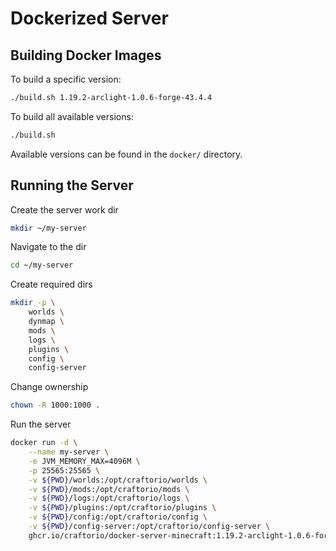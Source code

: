 # Dockerized Server

## Building Docker Images

To build a specific version:
```bash
./build.sh 1.19.2-arclight-1.0.6-forge-43.4.4
```

To build all available versions:
```bash
./build.sh
```

Available versions can be found in the `docker/` directory.

## Running the Server

Create the server work dir
```bash
mkdir ~/my-server
```

Navigate to the dir
```bash
cd ~/my-server
```

Create required dirs
```bash
mkdir -p \
    worlds \
    dynmap \
    mods \
    logs \
    plugins \
    config \
    config-server
```

Change ownership
```bash
chown -R 1000:1000 . 
```

Run the server
```bash
docker run -d \
    --name my-server \
    -e JVM_MEMORY_MAX=4096M \
    -p 25565:25565 \
    -v ${PWD}/worlds:/opt/craftorio/worlds \
    -v ${PWD}/mods:/opt/craftorio/mods \
    -v ${PWD}/logs:/opt/craftorio/logs \
    -v ${PWD}/plugins:/opt/craftorio/plugins \
    -v ${PWD}/config:/opt/craftorio/config \
    -v ${PWD}/config-server:/opt/craftorio/config-server \
    ghcr.io/craftorio/docker-server-minecraft:1.19.2-arclight-1.0.6-forge-43.4.4
```
